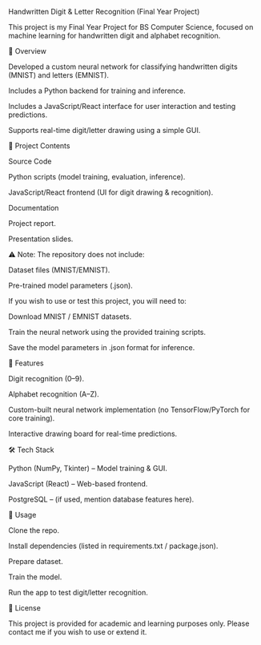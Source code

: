 Handwritten Digit & Letter Recognition (Final Year Project)

This project is my Final Year Project for BS Computer Science, focused on machine learning for handwritten digit and alphabet recognition.

📌 Overview

Developed a custom neural network for classifying handwritten digits (MNIST) and letters (EMNIST).

Includes a Python backend for training and inference.

Includes a JavaScript/React interface for user interaction and testing predictions.

Supports real-time digit/letter drawing using a simple GUI.

📂 Project Contents

Source Code

Python scripts (model training, evaluation, inference).

JavaScript/React frontend (UI for digit drawing & recognition).

Documentation

Project report.

Presentation slides.

⚠️ Note: The repository does not include:

Dataset files (MNIST/EMNIST).

Pre-trained model parameters (.json).

If you wish to use or test this project, you will need to:

Download MNIST / EMNIST datasets.

Train the neural network using the provided training scripts.

Save the model parameters in .json format for inference.

🚀 Features

Digit recognition (0–9).

Alphabet recognition (A–Z).

Custom-built neural network implementation (no TensorFlow/PyTorch for core training).

Interactive drawing board for real-time predictions.

🛠️ Tech Stack

Python (NumPy, Tkinter) – Model training & GUI.

JavaScript (React) – Web-based frontend.

PostgreSQL – (if used, mention database features here).

📖 Usage

Clone the repo.

Install dependencies (listed in requirements.txt / package.json).

Prepare dataset.

Train the model.

Run the app to test digit/letter recognition.

📜 License

This project is provided for academic and learning purposes only.
Please contact me if you wish to use or extend it.

